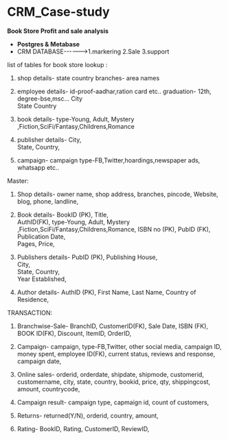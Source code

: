 # CRM_Case-study
**Book Store Profit and sale analysis**
- **Postgres & Metabase**
-  CRM DATABASE------>1.markering
					2.Sale
					3.support
 
 list of tables for book store
lookup :

 1. shop details-
		state
		country
		branches- area names 
	
 2. employee details-
		id-proof-aadhar,ration card etc..
		graduation- 12th, degree-bse,msc...
		City	
		State
		Country	
3. book details-
		type-Young, Adult, Mystery ,Fiction,SciFi/Fantasy,Childrens,Romance

4.  publisher details-
		City,	
		State,
		Country,	
5.  campaign- 
		campaign type-FB,Twitter,hoardings,newspaper ads, whatsapp etc..
		
		
Master:
 1. Shop details-
		owner name,
		shop address,
		branches,
		pincode,
		Website,
		blog,
		phone,
		landline,
		
2. Book details-
		BookID	(PK),
		Title,	
		AuthID(FK),
		type-Young, Adult, Mystery ,Fiction,SciFi/Fantasy,Childrens,Romance,
		ISBN no (PK),
		PubID	(FK),
		Publication Date,	
		Pages,
		Price,
3. Publishers details-
		PubID (PK),	
		Publishing House,	
		City,	
		State,
		Country,	
		Year Established,
4. Author details-
		AuthID	(PK),
		First Name,	
		Last Name,
		Country of Residence,	
		
TRANSACTION:

1. Branchwise-Sale-
		BranchID,
		CustomerID(FK),
		Sale Date,
		ISBN	(FK),
		BOOK ID(FK),
		Discount,
		ItemID,	
		OrderID,
		

2. Campaign-
		campaign, type-FB,Twitter, other social media,
		campaign ID,
		money spent,
		employee ID(FK),
		current status,
		reviews and response,
		campaign date,
3. Online sales-
		orderid,
		orderdate,
		shipdate,
		shipmode,
		customerid,
		customername,
		city,
		state,
		country,
		bookid,
		price,
		qty,
		shippingcost,
		amount,
		countrycode,
4. Campaign result-
		campaign type,
		capmaign id,
		count of customers,
5. Returns-
		returned(Y/N),
		orderid,
		country,
		amount,
6. Rating-
		BookID,
		Rating,
		CustomerID,
		ReviewID,

